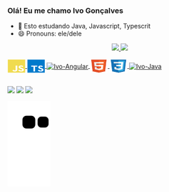 ### Olá! Eu me chamo Ivo Gonçalves

 - 🌱 Esto estudando Java, Javascript, Typescrit
 - 😄 Pronouns: ele/dele

<div align="center">
  <a href="https://github.com/Ivo-jose">
  <img height="180em" src="https://github-readme-stats.vercel.app/api?username=Ivo-jose&show_icons=true&theme=merko&include_all_commits=true&count_private=true"/>
  <img height="180em" src="https://github-readme-stats.vercel.app/api/top-langs/?username=Ivo-jose&layout=compact&langs_count=7&theme=merko"/>
</div> 
 
<div style="display: inline_block"><br>
  <img align="center" alt="Ivo-Js" height="30" width="40" src="https://raw.githubusercontent.com/devicons/devicon/master/icons/javascript/javascript-plain.svg">
  <img align="center" alt="Ivo-Ts" height="30" width="40" src="https://raw.githubusercontent.com/devicons/devicon/master/icons/typescript/typescript-plain.svg">
  <img align="center" alt="Ivo-Angular" height="30" width="30" src="https://cdn.jsdelivr.net/gh/devicons/devicon/icons/angularjs/angularjs-original.svg" />   
  <img align="center" alt="Ivo-HTML" height="30" width="40" src="https://raw.githubusercontent.com/devicons/devicon/master/icons/html5/html5-original.svg">
  <img align="center" alt="Ivo-CSS" height="30" width="40" src="https://raw.githubusercontent.com/devicons/devicon/master/icons/css3/css3-original.svg">
  <img align="center" alt="Ivo-Java" height="30" width="40" src="https://cdn.jsdelivr.net/gh/devicons/devicon/icons/java/java-original.svg" />
</div>          
 
 ##
 
 <div> 
 <a href="https://discord.gg/wagxzStdcR" target="_blank"><img src="https://img.shields.io/badge/Discord-7289DA?style=for-the-badge&logo=discord&logoColor=white" target="_blank"></a> 
  <a href = "mailto:ivojmgs19@gmail.com"><img src="https://img.shields.io/badge/-Gmail-%23333?style=for-the-badge&logo=gmail&logoColor=white" target="_blank"></a>
  <a href="https://www.linkedin.com/in/rafaella-ballerini-45875016a" target="_blank"><img src="https://img.shields.io/badge/-LinkedIn-%230077B5?style=for-the-badge&logo=linkedin&logoColor=white" target="_blank"></a> 
 
  ![Snake animation](https://github.com/rafaballerini/rafaballerini/blob/output/github-contribution-grid-snake.svg)
 
</div>
 
<!--
**Ivo-jose/Ivo-jose** is a ✨ _special_ ✨ repository because its `README.md` (this file) appears on your GitHub profile.

Here are some ideas to get you started:


- 🌱 Esto estudando Java, Javascript, Typescrit
- 😄 Pronouns: ele/dele
- ⚡ Fun fact: ...
-->
